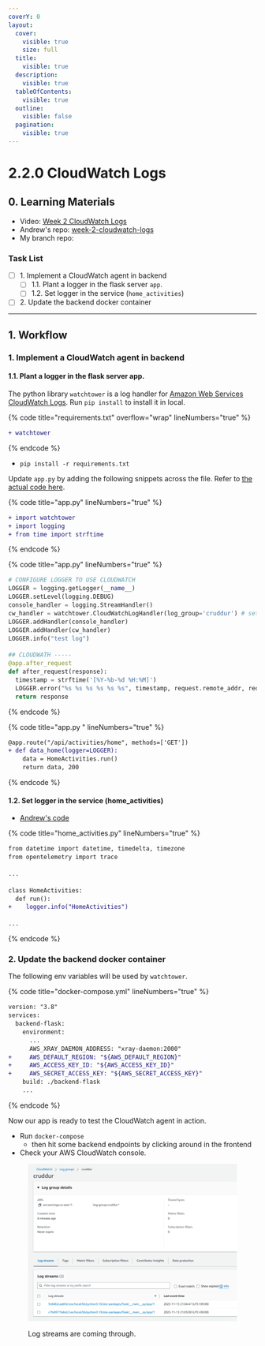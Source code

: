 ```yaml
---
coverY: 0
layout:
  cover:
    visible: true
    size: full
  title:
    visible: true
  description:
    visible: true
  tableOfContents:
    visible: true
  outline:
    visible: false
  pagination:
    visible: true
---
```


# 2.2.0 CloudWatch Logs

## **0. Learning Materials**

* Video: [Week 2 CloudWatch Logs](https://www.youtube.com/watch?v=ipdFizZjOF4\&list=PLBfufR7vyJJ7k25byhRXJldB5AiwgNnWv\&index=31\&ab\_channel=ExamPro)
* Andrew's repo: [week-2-cloudwatch-logs](https://github.com/omenking/aws-bootcamp-cruddur-2023/tree/week-2-cloudwatch-logs)
* My branch repo:&#x20;

### Task List

* [ ] 1\. Implement a CloudWatch agent in backend
  * [ ] 1.1. Plant a logger in the flask server `app`.
  * [ ] 1.2. Set logger in the service (`home_activities`)
* [ ] 2\. Update the backend docker container

***

## 1. Workflow

### 1. Implement a CloudWatch agent in backend

#### 1.1. Plant a logger in the flask server app.

The python library `watchtower` is a log handler for [Amazon Web Services CloudWatch Logs](https://aws.amazon.com/blogs/aws/cloudwatch-log-service/). Run `pip install` to install it in local.&#x20;

{% code title="requirements.txt" overflow="wrap" lineNumbers="true" %}
```diff
+ watchtower
```
{% endcode %}

* `pip install -r requirements.txt`

Update `app.py` by adding the following snippets across the file. Refer to [the actual code here](https://github.com/mariachiinajar/aws-bootcamp-cruddur-2023-again/blob/02-02-cloudwatch-logs/backend-flask/app.py).&#x20;

{% code title="app.py" lineNumbers="true" %}
```diff
+ import watchtower
+ import logging
+ from time import strftime
```
{% endcode %}

{% code title="app.py" lineNumbers="true" %}
```python
# CONFIGURE LOGGER TO USE CLOUDWATCH
LOGGER = logging.getLogger(__name__)
LOGGER.setLevel(logging.DEBUG)
console_handler = logging.StreamHandler()
cw_handler = watchtower.CloudWatchLogHandler(log_group='cruddur') # set a log group within AWS CloudWatch. The log group will be called "cruddur"
LOGGER.addHandler(console_handler)
LOGGER.addHandler(cw_handler)
LOGGER.info("test log")

## CLOUDWATH -----
@app.after_request
def after_request(response):
  timestamp = strftime('[%Y-%b-%d %H:%M]')
  LOGGER.error("%s %s %s %s %s %s", timestamp, request.remote_addr, request.method, request.scheme, request.full_path, response.status)
  return response
```
{% endcode %}

{% code title="app.py " lineNumbers="true" %}
```diff
@app.route("/api/activities/home", methods=['GET'])
+ def data_home(logger=LOGGER):
    data = HomeActivities.run()
    return data, 200
```
{% endcode %}

#### 1.2. Set logger in the service (home\_activities)

* [Andrew's code](https://github.com/omenking/aws-bootcamp-cruddur-2023/compare/main...week-2-cloudwatch-logs)

{% code title="home_activities.py" lineNumbers="true" %}
```diff
from datetime import datetime, timedelta, timezone
from opentelemetry import trace

...

class HomeActivities:
  def run():
+    logger.info("HomeActivities")

...
```
{% endcode %}



### 2. Update the backend docker container

The following env variables will be used by `watchtower`.

{% code title="docker-compose.yml" lineNumbers="true" %}
```diff
version: "3.8"
services:
  backend-flask:
    environment:
      ...
      AWS_XRAY_DAEMON_ADDRESS: "xray-daemon:2000"
+     AWS_DEFAULT_REGION: "${AWS_DEFAULT_REGION}"
+     AWS_ACCESS_KEY_ID: "${AWS_ACCESS_KEY_ID}"
+     AWS_SECRET_ACCESS_KEY: "${AWS_SECRET_ACCESS_KEY}"
    build: ./backend-flask
    ...
```
{% endcode %}

Now our app is ready to test the CloudWatch agent in action.&#x20;

* Run `docker-compose`&#x20;
  * then hit some backend endpoints by clicking around in the frontend
* Check your AWS CloudWatch console.

<div data-full-width="true">

<figure><img src="../../.gitbook/assets/image (52).png" alt=""><figcaption><p>Log streams are coming through. </p></figcaption></figure>

</div>
